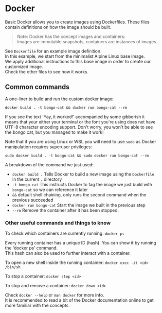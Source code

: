 # Docker

Basic Docker allows you to create images using Dockerfiles.
These files contain definitions on how the image should be built.  

> Note: Docker has the concept images and containers:  
Images are immutable snapshots, containers are instances of images.


See `Dockerfile` for an example image definition.  
In this example, we start from the minimalist Alpine Linux base image.  
We apply additional instructions to this base image in order to create our customized image.  
Check the other files to see how it works.

## Common commands

A one-liner to build and run the custom docker image:

```shell
docker build . -t bongo-cat && docker run bongo-cat --rm
```
If you see the text 'Yay, it worked!' accompanied by some gibberish it means that your either your terminal or the font you're using does not have UTF-8 character encoding support.
Don't worry, you won't be able to see the bongo cat, but you managed to make it work!

Note that if you are using Linux or WSL you will need to use `sudo` as Docker manipulation requires superuser privileges:
```shell
sudo docker build . -t bongo-cat && sudo docker run bongo-cat --rm
```

A breakdown of the command we just used:
- `docker build .` Tells Docker to build a new image using the `Dockerfile` in the current `.` directory
- `-t bongo-cat` This instructs Docker to tag the image we just build with `bongo-cat` so we can reference it later
- `&&` default shell chaining, only runs the second command when the previous succeeded
- `docker run bongo-cat` Start the image we built in the previous step
- `--rm` Remove the container after it has been stopped.


### Other useful commands and things to know

To check which containers are currently running: `docker ps`

Every running container has a unique ID (hash). You can show it by running the 'docker ps' command.  
This hash can also be used to further interact with a container.

To open a new shell inside the running container: `docker exec -it <id> /bin/sh`

To stop a container: `docker stop <id>`

To stop and remove a container: `docker down <id>`

Check `docker --help` or `man docker` for more info.  
It is recommended to read a bit of the Docker documentation online to get more familiar with the concepts.

